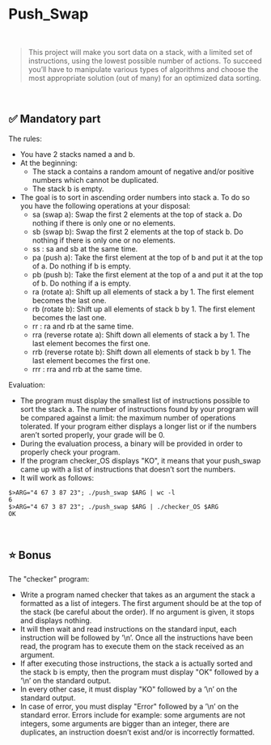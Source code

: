 # Push_Swap
<br>

>This project will make you sort data on a stack, with a limited set of instructions, using the lowest possible number of actions. To succeed you’ll have to manipulate various types of algorithms and choose the most appropriate solution (out of many) for an optimized data sorting.
<br>


## ✅ Mandatory part

The rules:

- You have 2 stacks named a and b.
- At the beginning:
	- The stack a contains a random amount of negative and/or positive numbers which cannot be duplicated.
	- The stack b is empty.
- The goal is to sort in ascending order numbers into stack a. To do so you have the following operations at your disposal:
	- sa (swap a): Swap the first 2 elements at the top of stack a. Do nothing if there is only one or no elements.
	- sb (swap b): Swap the first 2 elements at the top of stack b. Do nothing if there is only one or no elements.
	- ss : sa and sb at the same time.
	- pa (push a): Take the first element at the top of b and put it at the top of a. Do nothing if b is empty.
	- pb (push b): Take the first element at the top of a and put it at the top of b. Do nothing if a is empty.
	- ra (rotate a): Shift up all elements of stack a by 1. The first element becomes the last one.
	- rb (rotate b): Shift up all elements of stack b by 1. The first element becomes the last one.
	- rr : ra and rb at the same time.
	- rra (reverse rotate a): Shift down all elements of stack a by 1. The last element becomes the first one.
	- rrb (reverse rotate b): Shift down all elements of stack b by 1. The last element becomes the first one.
	- rrr : rra and rrb at the same time.

Evaluation:

- The program must display the smallest list of instructions possible to sort the stack a. The number of instructions found by your program will be compared against a limit: the maximum number of operations tolerated. If your program either displays a longer list or if the numbers aren’t sorted properly, your grade will be 0.
- During the evaluation process, a binary will be provided in order to properly check your program.
- If the program checker_OS displays "KO", it means that your push_swap came up with a list of instructions that doesn’t sort the numbers.
- It will work as follows:

```
$>ARG="4 67 3 87 23"; ./push_swap $ARG | wc -l
6
$>ARG="4 67 3 87 23"; ./push_swap $ARG | ./checker_OS $ARG
OK
```

<br>

## ⭐ Bonus

The "checker" program:

- Write a program named checker that takes as an argument the stack a formatted as a list of integers. The first argument should be at the top of the stack (be careful about the order). If no argument is given, it stops and displays nothing.
- It will then wait and read instructions on the standard input, each instruction will be followed by ’\n’. Once all the instructions have been read, the program has to execute them on the stack received as an argument.
- If after executing those instructions, the stack a is actually sorted and the stack b is empty, then the program must display "OK" followed by a ’\n’ on the standard output.
- In every other case, it must display "KO" followed by a ’\n’ on the standard output.
- In case of error, you must display "Error" followed by a ’\n’ on the standard error. Errors include for example: some arguments are not integers, some arguments are bigger than an integer, there are duplicates, an instruction doesn’t exist and/or is incorrectly formatted.